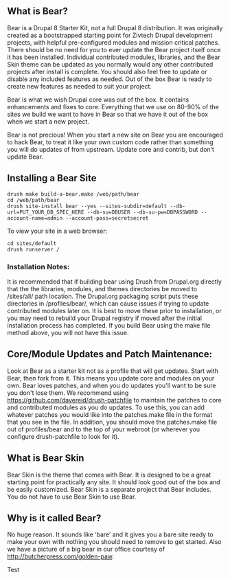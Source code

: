 ## What is Bear?

Bear is a Drupal 8 Starter Kit, not a full Drupal 8 distribution. It was originally created as a bootstrapped starting point for Zivtech Drupal development projects, with helpful pre-configured modules and mission critical patches. There should be no need for you to ever update the Bear project itself once it has been installed. Individual contributed modules, libraries, and the Bear Skin theme can be updated as you normally would any other contributed projects after install is complete. You should also feel free to update or disable any included features as needed. Out of the box Bear is ready to create new features as needed to suit your project.

Bear is what we wish Drupal core was out of the box. It contains enhancements and fixes to core. Everything that we use on 80-90% of the sites we build we want to have in Bear so that we have it out of the box when we start a new project.

Bear is not precious! When you start a new site on Bear you are encouraged to hack Bear, to treat it like your own custom code rather than something you will do updates of from upstream. Update core and contrib, but don’t update Bear.

## Installing a Bear Site

    drush make build-a-bear.make /web/path/bear
    cd /web/path/bear
    drush site-install bear --yes --sites-subdir=default --db-url=PUT_YOUR_DB_SPEC_HERE --db-su=DBUSER --db-su-pw=DBPASSWORD --account-name=admin --account-pass=secretsecret

To view your site in a web browser:

    cd sites/default
    drush runserver /

### Installation Notes:

It is recommended that if building bear using Drush from Drupal.org directly that the the libraries, modules, and themes directories be moved to /sites/all/ path location. The Drupal.org packaging script puts these directories in /profiles/bear/, which can cause issues if trying to update contributed modules later on. It is best to move these prior to installation, or you may need to rebuild your Drupal registry if moved after the initial installation process has completed. If you build Bear using the make file method above, you will not have this issue.

## Core/Module Updates and Patch Maintenance:

Look at Bear as a starter kit not as a profile that will get updates. Start with Bear, then fork from it. This means you update core and modules on your own. Bear loves patches, and when you do updates you'll want to be sure you don't lose them. We recommend using https://github.com/davereid/drush-patchfile to maintain the patches to core and contributed modules as you do updates. To use this, you can add whatever patches you would like into the patches.make file in the format that you see in the file. In addition, you should move the patches.make file out of profiles/bear and to the top of your webroot (or wherever you configure drush-patchfile to look for it).

## What is Bear Skin
Bear Skin is the theme that comes with Bear. It is designed to be a great starting point for practically any site. It should look good out of the box and be easily customized. Bear Skin is a separate project that Bear includes. You do not have to use Bear Skin to use Bear.

## Why is it called Bear?
No huge reason. It sounds like ‘bare’ and it gives you a bare site ready to make your own with nothing you should need to remove to get started. Also we have a picture of a big bear in our office courtesy of http://butcherpress.com/golden-paw.

Test
